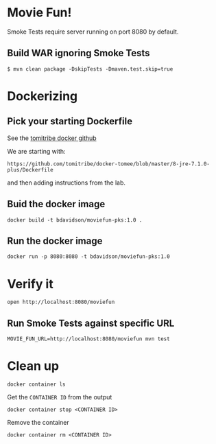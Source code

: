 # Movie Fun!

Smoke Tests require server running on port 8080 by default.

## Build WAR ignoring Smoke Tests

```
$ mvn clean package -DskipTests -Dmaven.test.skip=true
```

# Dockerizing

## Pick your starting Dockerfile
See the [tomitribe docker github](https://github.com/tomitribe/docker-tomee)

We are starting with:
```
https://github.com/tomitribe/docker-tomee/blob/master/8-jre-7.1.0-plus/Dockerfile
```
and then adding instructions from the lab.

## Buid the docker image
```
docker build -t bdavidson/moviefun-pks:1.0 .
```

## Run the docker image
```
docker run -p 8080:8080 -t bdavidson/moviefun-pks:1.0
```

# Verify it
```
open http://localhost:8080/moviefun
```

## Run Smoke Tests against specific URL

```
MOVIE_FUN_URL=http://localhost:8080/moviefun mvn test
```

# Clean up
```
docker container ls
```

Get the `CONTAINER ID` from the output

```
docker container stop <CONTAINER ID>
```

Remove the container
```
docker container rm <CONTAINER ID>
```
